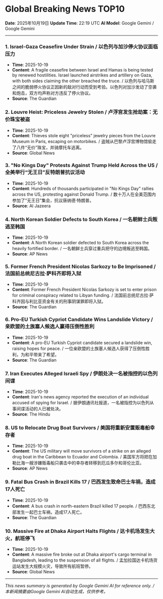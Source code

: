 # Global Breaking News TOP10

**Date**: 2025年10月19日
**Update Time**: 22:19 UTC
**AI Model**: Google Gemini / Google Gemini

---

### 1. **Israel-Gaza Ceasefire Under Strain** / **以色列与加沙停火协议面临压力**
- **Time**: 2025-10-19
- **Content**: A fragile ceasefire between Israel and Hamas is being tested by renewed hostilities. Israel launched airstrikes and artillery on Gaza, with both sides claiming the other breached the truce. / 以色列与哈马斯之间的脆弱停火协议正因新的敌对行动而受到考验。以色列对加沙发动了空袭和炮击，双方均声称对方违反了停火协议。
- **Source**: The Guardian

### 2. **Louvre Heist: Priceless Jewelry Stolen** / **卢浮宫发生抢劫案：无价珠宝被盗**
- **Time**: 2025-10-19
- **Content**: Thieves stole eight "priceless" jewelry pieces from the Louvre Museum in Paris, escaping on motorbikes. / 盗贼从巴黎卢浮宫博物馆偷走了八件“无价”珠宝，并骑摩托车逃离。
- **Source**: Global News

### 3. **"No Kings Day" Protests Against Trump Held Across the US** / **全美举行“无王日”反特朗普抗议活动**
- **Time**: 2025-10-19
- **Content**: Hundreds of thousands participated in "No Kings Day" rallies across the US, protesting against Donald Trump. / 数十万人在全美范围内参加了“无王日”集会，抗议唐纳德·特朗普。
- **Source**: Al Jazeera

### 4. **North Korean Soldier Defects to South Korea** / **一名朝鲜士兵叛逃至韩国**
- **Time**: 2025-10-19
- **Content**: A North Korean soldier defected to South Korea across the heavily fortified border. / 一名朝鲜士兵穿过重兵把守的边境叛逃至韩国。
- **Source**: AP News

### 5. **Former French President Nicolas Sarkozy to Be Imprisoned** / **法国前总统尼古拉·萨科齐即将入狱**
- **Time**: 2025-10-19
- **Content**: Former French President Nicolas Sarkozy is set to enter prison for criminal conspiracy related to Libyan funding. / 法国前总统尼古拉·萨科齐因与利比亚资金有关的刑事阴谋罪即将入狱。
- **Source**: The Guardian

### 6. **Pro-EU Turkish Cypriot Candidate Wins Landslide Victory** / **亲欧盟的土族塞人候选人赢得压倒性胜利**
- **Time**: 2025-10-19
- **Content**: A pro-EU Turkish Cypriot candidate secured a landslide win, raising hopes for peace. / 一位亲欧盟的土族塞人候选人获得了压倒性胜利，为和平带来了希望。
- **Source**: The Guardian

### 7. **Iran Executes Alleged Israeli Spy** / **伊朗处决一名被指控的以色列间谍**
- **Time**: 2025-10-19
- **Content**: Iran's news agency reported the execution of an individual accused of spying for Israel. / 据伊朗通讯社报道，一名被指控为以色列从事间谍活动的人已被处决。
- **Source**: The Hindu

### 8. **US to Relocate Drug Boat Survivors** / **美国将重新安置贩毒船幸存者**
- **Time**: 2025-10-19
- **Content**: The US military will move survivors of a strike on an alleged drug boat in the Caribbean to Ecuador and Colombia. / 美国军方将把在加勒比海一艘涉嫌贩毒船只袭击中的幸存者转移到厄瓜多尔和哥伦比亚。
- **Source**: AP News

### 9. **Fatal Bus Crash in Brazil Kills 17** / **巴西发生致命巴士车祸，造成17人死亡**
- **Time**: 2025-10-19
- **Content**: A bus crash in north-eastern Brazil killed 17 people. / 巴西东北部发生一起巴士车祸，造成17人死亡。
- **Source**: The Guardian

### 10. **Massive Fire at Dhaka Airport Halts Flights** / **达卡机场发生大火，航班停飞**
- **Time**: 2025-10-19
- **Content**: A massive fire broke out at Dhaka airport's cargo terminal in Bangladesh, leading to the suspension of all flights. / 孟加拉国达卡机场货运站发生大规模火灾，导致所有航班暂停。
- **Source**: Global News

---

*This news summary is generated by Google Gemini AI for reference only. / 本新闻摘要由Google Gemini AI自动生成，仅供参考。*
